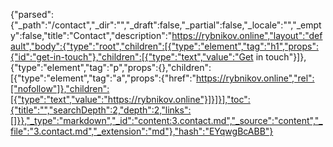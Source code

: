 {"parsed":{"_path":"/contact","_dir":"","_draft":false,"_partial":false,"_locale":"","_empty":false,"title":"Contact","description":"https://rybnikov.online","layout":"default","body":{"type":"root","children":[{"type":"element","tag":"h1","props":{"id":"get-in-touch"},"children":[{"type":"text","value":"Get in touch"}]},{"type":"element","tag":"p","props":{},"children":[{"type":"element","tag":"a","props":{"href":"https://rybnikov.online","rel":["nofollow"]},"children":[{"type":"text","value":"https://rybnikov.online"}]}]}],"toc":{"title":"","searchDepth":2,"depth":2,"links":[]}},"_type":"markdown","_id":"content:3.contact.md","_source":"content","_file":"3.contact.md","_extension":"md"},"hash":"EYqwgBcABB"}